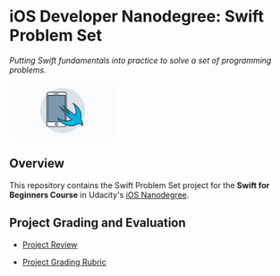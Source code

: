 # iOS Developer Nanodegree: Swift Problem Set
*Putting Swift fundamentals into practice to solve a set of programming problems.*

<img src="https://github.com/jamesdellinger/ios-nanodegree-swift-problem-set/blob/master/iosndlogo.jpg" alt="iOS Developer Nanodegree logo" height="100" >

## Overview
This repository contains the Swift Problem Set project for the **Swift for Beginners Course** in Udacity's [iOS Nanodegree](https://www.udacity.com/course/ios-developer-nanodegree--nd003).

## Project Grading and Evaluation

* [Project Review](https://github.com/jamesdellinger/ios-nanodegree-swift-problem-set/blob/master/ios-nanodegree-swift-problem-set-review.pdf)

* [Project Grading Rubric](https://github.com/jamesdellinger/ios-nanodegree-swift-problem-set/blob/master/swift-problem-set-rubric.pdf)
